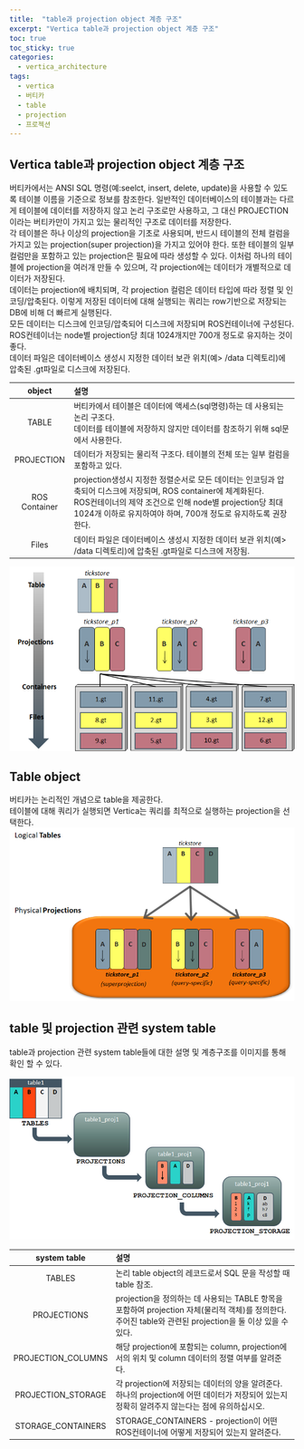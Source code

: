 ```yaml
---
title:  "table과 projection object 계층 구조"
excerpt: "Vertica table과 projection object 계층 구조"
toc: true 
toc_sticky: true 
categories:
  - vertica_architecture
tags:
  - vertica
  - 버티카
  - table
  - projection
  - 프로젝션
---
```


## Vertica table과 projection object 계층 구조
버티카에서는 ANSI SQL 명령(예:seelct, insert, delete, update)을 사용할 수 있도록 테이블 이름을 기준으로 정보를 참조한다.
일반적인 데이터베이스의 테이블과는 다르게 테이블에 데이터를 저장하지 않고 논리 구조로만 사용하고, 그 대신 PROJECTION이라는 버티카만이 가지고 있는 물리적인 구조로 데이터를 저장한다.  
각 테이블은 하나 이상의 projection을 기초로 사용되며, 반드시 테이블의 전체 컬럼을 가지고 있는 projection(super projection)을 가지고 있어야 한다.
또한 테이블의 일부 컬럼만을 포함하고 있는 projection은 필요에 따라 생성할 수 있다. 이처럼 하나의 테이블에 projection을 여러개 만들 수 있으며, 각 projection에는 데이터가 개별적으로 데이터가 저장된다.  
데이터는 projection에 배치되며, 각 projection 컬럼은 데이터 타입에 따라 정렬 및 인코딩/압축된다. 이렇게 저장된 데이터에 대해 실행되는 쿼리는 row기반으로 저장되는 DB에 비해 더 빠르게 실행된다.  
모든 데이터는 디스크에 인코딩/압축되어 디스크에 저장되며 ROS컨테이너에 구성된다. ROS컨테이너는 node별 projection당 최대 1024개지만 700개 정도로 유지하는 것이 좋다.  
데이터 파일은 데이터베이스 생성시 지정한 데이터 보관 위치(예> /data 디렉토리)에 압축된 .gt파일로 디스크에 저장된다.

|object       |설명|
|:-----------:|:-----------|
|TABLE        |버티카에서 테이블은 데이터에 액세스(sql명령)하는 데 사용되는 논리 구조다.<br>데이터를 테이블에 저장하지 않지만 데이터를 참조하기 위해 sql문에서 사용한다.|
|PROJECTION   |데이터가 저장되는 물리적 구조다. 테이블의 전체 또는 일부 컬럼을 포함하고 있다.|
|ROS Container|projection생성시 지정한 정렬순서로 모든 데이터는 인코딩과 압축되어 디스크에 저장되며, ROS container에 체계화된다. <br> ROS컨테이너의 제약 조건으로 인해 node별 projection당 최대 1024개 이하로 유지하여야 하며, 700개 정도로 유지하도록 권장한다.|
|Files        |데이터 파일은 데이터베이스 생성시 지정한 데이터 보관 위치(예> /data 디렉토리)에 압축된 .gt파일로 디스크에 저장됨.|

![Vertica 데이터 오브젝트 계층 구조](../img/vertica_architecture_1030_01.png)


## Table object
버티카는 논리적인 개념으로 table을 제공한다.  
테이블에 대해 쿼리가 실행되면 Vertica는 쿼리를 최적으로 실행하는 projection을 선택한다.  
![Vertica table object](../img/vertica_architecture_1030_02.png)


## table 및 projection 관련 system table
table과 projection 관련 system table들에 대한 설명 및 계층구조를 이미지를 통해 확인 할 수 있다.  

![Vertica 시스템 테이블의 projection 계층](../img/vertica_architecture_1030_03.png)

|system table       |설명|
|:-----------------:|:-----------------|
|TABLES             | 논리 table object의 레코드로서 SQL 문을 작성할 때 table 참조.|
|PROJECTIONS        | projection을 정의하는 데 사용되는 TABLE 항목을 포함하여 projection 자체(물리적 객체)를 정의한다.<br> 주어진 table와 관련된 projection을 둘 이상 있을 수 있다.|
|PROJECTION_COLUMNS | 해당 projection에 포함되는 column, projection에서의 위치 및 column 데이터의 정렬 여부를 알려준다.
|PROJECTION_STORAGE | 각 projection에 저장되는 데이터의 양을 알려준다. 하나의 projection에 어떤 데이터가 저장되어 있는지 정확히 알려주지 않는다는 점에 유의하십시오.|
|STORAGE_CONTAINERS | STORAGE_CONTAINERS - projection이 어떤 ROS컨테이너에 어떻게 저장되어 있는지 알려준다.|





